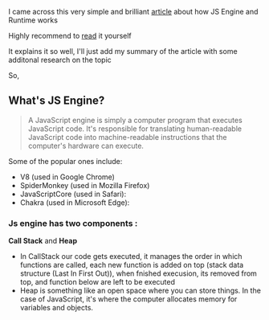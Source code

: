 I came across this very simple and brilliant [article](https://www.freecodecamp.org/news/javascript-engine-and-runtime-explained/) about how JS Engine and Runtime works

Highly recommend to [read](https://www.freecodecamp.org/news/javascript-engine-and-runtime-explained/) it yourself

It explains it so well, I'll just add my summary of the article with some additonal research on the topic

So, 
## What's JS Engine? 
> A JavaScript engine is simply a computer program that executes JavaScript code. It's responsible for translating human-readable JavaScript code into machine-readable instructions that the computer's hardware can execute.

 Some of the popular ones include:
  - V8 (used in Google Chrome)
  - SpiderMonkey (used in Mozilla Firefox)
  - JavaScriptCore (used in Safari):
  - Chakra (used in Microsoft Edge):


### Js engine has two components : 

**Call Stack** and **Heap**

- In CallStack our code gets executed, it manages the order in which functions are called, each new function is added on top (stack data structure (Last In First Out)), when fnished execusion, its removed from top, and function below are left to be executed
- Heap is something like an open space where you can store things. In the case of JavaScript, it's where the computer allocates memory for variables and objects.

 


